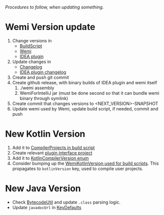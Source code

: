 *Procedures to follow, when updating something.*

# Wemi Version update
1. Change versions in
	- [BuildScript](../build/build.kt)
	- [Wemi](../src/main/java/wemi/boot/Main.java)
	- [IDEA plugin](../ide-plugins/WemiForIntelliJ/resources/META-INF/plugin.xml)
2. Update changes in
    - [Changelog](../CHANGES.md)
    - [IDEA plugin changelog](../ide-plugins/WemiForIntelliJ/resources/META-INF/plugin.xml)
3. Create and push git commit
4. Create github release, with binary builds of IDEA plugin and wemi itself
	1. ./wemi assembly
	2. WemiForIntelliJ jar (must be done second so that it can bundle wemi binary through symlink)
5. Create commit that changes versions to <NEXT_VERSION>-SNAPSHOT
6. Update wemi used by Wemi, update build script, if needed, commit and push

# New Kotlin Version
1. Add it to [CompilerProjects in build script](../build/build.kt)
2. Create relevant [plugin interface project](../src/main-kotlinc)
3. Add it to [KotlinCompilerVersion enum](../src/main/kotlin/wemi/compile/KotlinCompiler.kt)
4. Consider bumping up the [WemiKotlinVersion used for build scripts](../src/main/kotlin/wemi/Wemi.kt).
This propagates to `kotlinVersion` key, used to compile user projects.

# New Java Version
- Check [BytecodeUtil](../plugins/jvm-hotswap/src/main/kotlin/wemiplugin/jvmhotswap/agent/BytecodeUtil.java)
	and update `.class` parsing logic.
- Update `javadocUrl` in [KeyDefaults](../src/main/kotlin/wemi/KeyDefaults.kt)
